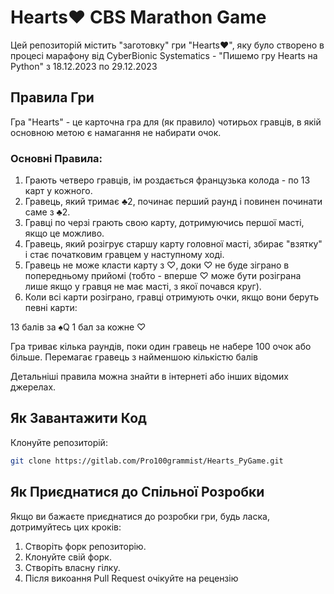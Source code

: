 # Hearts♥ CBS Marathon Game

Цей репозиторій містить "заготовку" гри "Hearts♥", яку було створено в процесі марафону 
від CyberBionic Systematics - "Пишемо гру Hearts на Python" з 18.12.2023 по 29.12.2023

## Правила Гри

Гра "Hearts" - це карточна гра для (як правило) чотирьох гравців, в якій основною метою є намагання не набирати очок.

### Основні Правила:

1. Грають четверо гравців, ім роздається французька колода - по 13 карт у кожного.
2. Гравець, який тримає ♣2, починає перший раунд і повинен починати саме з ♣2.
3. Гравці по черзі грають свою карту, дотримуючись першої масті, якщо це можливо.
4. Гравець, який розігрує старшу карту головної масті, збирає "взятку" і стає початковим гравцем у наступному ході.
5. Гравець не може класти карту з ♡, доки ♡ не буде зіграно в попередньому прийомі (тобто - вперше ♡ може бути розіграна лише якщо у гравця не має масті, з якої почався круг). 
6. Коли всі карти розіграно, гравці отримують очки, якщо вони беруть певні карти:

13 балів за ♠Q
1 бал за кожне ♡

Гра триває кілька раундів, поки один гравець не набере 100 очок або більше. 
Перемагає гравець з найменшою кількістю балів

Детальніші правила можна знайти в інтернеті або інших відомих джерелах.

## Як Завантажити Код

Клонуйте репозиторій:

   ```bash
   git clone https://gitlab.com/Pro100grammist/Hearts_PyGame.git
   ```

## Як Приєднатися до Спільної Розробки

Якщо ви бажаєте приєднатися до розробки гри, будь ласка, дотримуйтесь цих кроків:

1. Створіть форк репозиторію. 
2. Клонуйте свій форк. 
3. Створіть власну гілку.
4. Після викоання Pull Request очікуйте на рецензію

